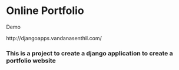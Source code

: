 <h1>Online Portfolio</h1>
<p>Demo<p>
<a>http://djangoapps.vandanasenthil.com/</a>
<h3>This is a project to create a  django application to create a portfolio website</h3>

